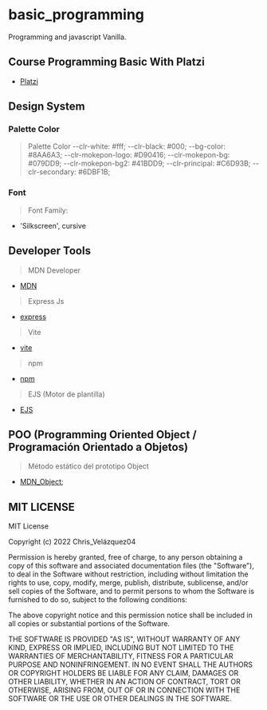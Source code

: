 # basic_programming

Programming and javascript Vanilla.

## Course Programming Basic With Platzi

- [Platzi](https://platzi.com/home)

## Design System

### Palette Color

> Palette Color
    --clr-white: #fff;
    --clr-black: #000;
    --bg-color: #8AA6A3;
    --clr-mokepon-logo: #D90416;
    --clr-mokepon-bg: #079DD9;
    --clr-mokepon-bg2: #41BDD9;
    --clr-principal: #C6D93B;
    --clr-secondary: #6DBF1B;

### Font

> Font Family:

- 'Silkscreen', cursive

## Developer Tools

> MDN Developer

- [MDN](https://developer.mozilla.org/es/)

> Express Js

- [express](http://expressjs.com/)

> Vite

- [vite](https://vitejs.dev/)

> npm

- [npm](https://www.npmjs.com/)

> EJS (Motor de plantilla)

- [EJS](https://ejs.co/#install)

## POO (Programming Oriented Object / Programación Orientado a Objetos)

> Método estático del prototipo Object

- [MDN_Object]("https://developer.mozilla.org/en-US/docs/Web/JavaScript/Reference/Global_Objects/Object");

## MIT LICENSE

MIT License

Copyright (c) 2022 Chris_Velázquez04

Permission is hereby granted, free of charge, to any person obtaining a copy
of this software and associated documentation files (the "Software"), to deal
in the Software without restriction, including without limitation the rights
to use, copy, modify, merge, publish, distribute, sublicense, and/or sell
copies of the Software, and to permit persons to whom the Software is
furnished to do so, subject to the following conditions:

The above copyright notice and this permission notice shall be included in all
copies or substantial portions of the Software.

THE SOFTWARE IS PROVIDED "AS IS", WITHOUT WARRANTY OF ANY KIND, EXPRESS OR
IMPLIED, INCLUDING BUT NOT LIMITED TO THE WARRANTIES OF MERCHANTABILITY,
FITNESS FOR A PARTICULAR PURPOSE AND NONINFRINGEMENT. IN NO EVENT SHALL THE
AUTHORS OR COPYRIGHT HOLDERS BE LIABLE FOR ANY CLAIM, DAMAGES OR OTHER
LIABILITY, WHETHER IN AN ACTION OF CONTRACT, TORT OR OTHERWISE, ARISING FROM,
OUT OF OR IN CONNECTION WITH THE SOFTWARE OR THE USE OR OTHER DEALINGS IN THE
SOFTWARE.
